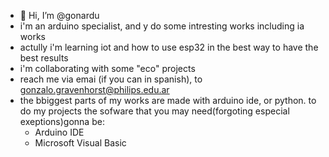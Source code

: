 - 👋 Hi, I’m @gonardu
-  i'm an arduino specialist, and y do some intresting works including ia works
- actully i'm learning iot and how to use esp32 in the best way to have the best results
- i'm collaborating with some "eco" projects
- reach me via emai (if you can in spanish), to gonzalo.gravenhorst@philips.edu.ar
- the bbiggest parts of my works are made with arduino ide, or python. to do my projects the sofware that you may need(forgoting especial exeptions)gonna be:
    - Arduino IDE
    - Microsoft Visual Basic
  
